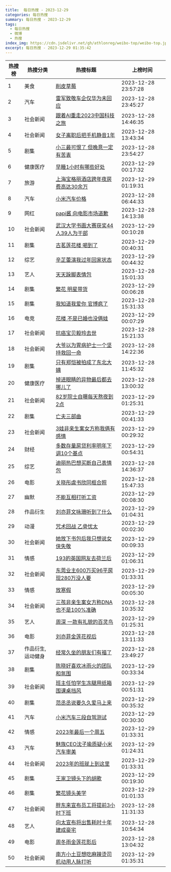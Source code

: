 ```yaml
---
title:  每日热搜 - 2023-12-29
categories: 每日热搜
summary: 每日热搜 - 2023-12-29
tags:
  - 每日热搜
  - 微博
  - 热搜
index_img: https://cdn.jsdelivr.net/gh/athlonreg/weibo-top/weibo-top.jpeg
excerpt: 每日热搜 - 2023-12-29 01:35:42
---
```


| 热搜榜 | 热搜分类 | 热搜标题 | 上榜时间 |
| --- | --- | --- | --- |
| 1 | 美食 | [削皮草莓](https://s.weibo.com/weibo%3Fq%3D%2523%E5%89%8A%E7%9A%AE%E8%8D%89%E8%8E%93%2523) | 2023-12-28 23:57:28 | 
| 2 | 汽车 | [雷军致敬车企仅华为未回应](https://s.weibo.com/weibo%3Fq%3D%2523%E9%9B%B7%E5%86%9B%E8%87%B4%E6%95%AC%E8%BD%A6%E4%BC%81%E4%BB%85%E5%8D%8E%E4%B8%BA%E6%9C%AA%E5%9B%9E%E5%BA%94%2523) | 2023-12-28 23:45:27 | 
| 3 | 社会新闻 | [跟着AI重走2023中国科技之旅](https://s.weibo.com/weibo%3Fq%3D%2523%E8%B7%9F%E7%9D%80AI%E9%87%8D%E8%B5%B02023%E4%B8%AD%E5%9B%BD%E7%A7%91%E6%8A%80%E4%B9%8B%E6%97%85%2523) | 2023-12-28 14:46:35 | 
| 4 | 社会新闻 | [女子离职后把手机静音1年](https://s.weibo.com/weibo%3Fq%3D%2523%E5%A5%B3%E5%AD%90%E7%A6%BB%E8%81%8C%E5%90%8E%E6%8A%8A%E6%89%8B%E6%9C%BA%E9%9D%99%E9%9F%B31%E5%B9%B4%2523) | 2023-12-28 13:43:34 | 
| 5 | 剧集 | [小三最可恨了 但晚意一定有苦衷](https://s.weibo.com/weibo%3Fq%3D%2523%E5%B0%8F%E4%B8%89%E6%9C%80%E5%8F%AF%E6%81%A8%E4%BA%86%20%E4%BD%86%E6%99%9A%E6%84%8F%E4%B8%80%E5%AE%9A%E6%9C%89%E8%8B%A6%E8%A1%B7%2523) | 2023-12-28 23:54:27 | 
| 6 | 健康医疗 | [早睡1小时有哪些好处](https://s.weibo.com/weibo%3Fq%3D%2523%E6%97%A9%E7%9D%A11%E5%B0%8F%E6%97%B6%E6%9C%89%E5%93%AA%E4%BA%9B%E5%A5%BD%E5%A4%84%2523) | 2023-12-29 00:17:32 | 
| 7 | 旅游 | [上海宝格丽酒店跨年夜房费高达30余万](https://s.weibo.com/weibo%3Fq%3D%2523%E4%B8%8A%E6%B5%B7%E5%AE%9D%E6%A0%BC%E4%B8%BD%E9%85%92%E5%BA%97%E8%B7%A8%E5%B9%B4%E5%A4%9C%E6%88%BF%E8%B4%B9%E9%AB%98%E8%BE%BE30%E4%BD%99%E4%B8%87%2523) | 2023-12-29 01:19:31 | 
| 8 | 汽车 | [小米汽车价格](https://s.weibo.com/weibo%3Fq%3D%2523%E5%B0%8F%E7%B1%B3%E6%B1%BD%E8%BD%A6%E4%BB%B7%E6%A0%BC%2523) | 2023-12-28 06:44:33 | 
| 9 | 网红 | [papi酱 向电影市场道歉](https://s.weibo.com/weibo%3Fq%3D%2523papi%E9%85%B1%20%E5%90%91%E7%94%B5%E5%BD%B1%E5%B8%82%E5%9C%BA%E9%81%93%E6%AD%89%2523) | 2023-12-28 14:13:38 | 
| 10 | 社会新闻 | [武汉大学书画大赛获奖44人39人为干部](https://s.weibo.com/weibo%3Fq%3D%2523%E6%AD%A6%E6%B1%89%E5%A4%A7%E5%AD%A6%E4%B9%A6%E7%94%BB%E5%A4%A7%E8%B5%9B%E8%8E%B7%E5%A5%9644%E4%BA%BA39%E4%BA%BA%E4%B8%BA%E5%B9%B2%E9%83%A8%2523) | 2023-12-29 00:10:28 | 
| 11 | 剧集 | [古茗莲花楼 喝到了](https://s.weibo.com/weibo%3Fq%3D%2523%E5%8F%A4%E8%8C%97%E8%8E%B2%E8%8A%B1%E6%A5%BC%20%E5%96%9D%E5%88%B0%E4%BA%86%2523) | 2023-12-29 00:40:31 | 
| 12 | 综艺 | [辛芷蕾演我过年回家状态](https://s.weibo.com/weibo%3Fq%3D%2523%E8%BE%9B%E8%8A%B7%E8%95%BE%E6%BC%94%E6%88%91%E8%BF%87%E5%B9%B4%E5%9B%9E%E5%AE%B6%E7%8A%B6%E6%80%81%2523) | 2023-12-29 00:44:32 | 
| 13 | 艺人 | [天天跺脚表情包](https://s.weibo.com/weibo%3Fq%3D%2523%E5%A4%A9%E5%A4%A9%E8%B7%BA%E8%84%9A%E8%A1%A8%E6%83%85%E5%8C%85%2523) | 2023-12-28 15:01:33 | 
| 14 | 剧集 | [繁花 明星带货](https://s.weibo.com/weibo%3Fq%3D%2523%E7%B9%81%E8%8A%B1%20%E6%98%8E%E6%98%9F%E5%B8%A6%E8%B4%A7%2523) | 2023-12-29 00:06:28 | 
| 15 | 剧集 | [我知道我爱你 官博疯了](https://s.weibo.com/weibo%3Fq%3D%2523%E6%88%91%E7%9F%A5%E9%81%93%E6%88%91%E7%88%B1%E4%BD%A0%20%E5%AE%98%E5%8D%9A%E7%96%AF%E4%BA%86%2523) | 2023-12-28 15:31:33 | 
| 16 | 电竞 | [花楼 不是已婚也没俩娃](https://s.weibo.com/weibo%3Fq%3D%2523%E8%8A%B1%E6%A5%BC%20%E4%B8%8D%E6%98%AF%E5%B7%B2%E5%A9%9A%E4%B9%9F%E6%B2%A1%E4%BF%A9%E5%A8%83%2523) | 2023-12-29 00:07:29 | 
| 17 | 社会新闻 | [抗癌宝贝毅玲去世](https://s.weibo.com/weibo%3Fq%3D%2523%E6%8A%97%E7%99%8C%E5%AE%9D%E8%B4%9D%E6%AF%85%E7%8E%B2%E5%8E%BB%E4%B8%96%2523) | 2023-12-28 15:21:33 | 
| 18 | 社会新闻 | [大爷以为胃病护士一个坚持救回一命](https://s.weibo.com/weibo%3Fq%3D%2523%E5%A4%A7%E7%88%B7%E4%BB%A5%E4%B8%BA%E8%83%83%E7%97%85%E6%8A%A4%E5%A3%AB%E4%B8%80%E4%B8%AA%E5%9D%9A%E6%8C%81%E6%95%91%E5%9B%9E%E4%B8%80%E5%91%BD%2523) | 2023-12-28 14:22:36 | 
| 19 | 剧集 | [只有郑恺被拍成了东北大姨](https://s.weibo.com/weibo%3Fq%3D%2523%E5%8F%AA%E6%9C%89%E9%83%91%E6%81%BA%E8%A2%AB%E6%8B%8D%E6%88%90%E4%BA%86%E4%B8%9C%E5%8C%97%E5%A4%A7%E5%A7%A8%2523) | 2023-12-28 11:45:32 | 
| 20 | 健康医疗 | [掉进眼睛的异物最后都去哪儿了](https://s.weibo.com/weibo%3Fq%3D%2523%E6%8E%89%E8%BF%9B%E7%9C%BC%E7%9D%9B%E7%9A%84%E5%BC%82%E7%89%A9%E6%9C%80%E5%90%8E%E9%83%BD%E5%8E%BB%E5%93%AA%E5%84%BF%E4%BA%86%2523) | 2023-12-28 13:00:32 | 
| 21 | 社会新闻 | [82岁院士自曝每天熬夜到2点](https://s.weibo.com/weibo%3Fq%3D%252382%E5%B2%81%E9%99%A2%E5%A3%AB%E8%87%AA%E6%9B%9D%E6%AF%8F%E5%A4%A9%E7%86%AC%E5%A4%9C%E5%88%B02%E7%82%B9%2523) | 2023-12-29 01:25:31 | 
| 22 | 剧集 | [亡夫三部曲](https://s.weibo.com/weibo%3Fq%3D%2523%E4%BA%A1%E5%A4%AB%E4%B8%89%E9%83%A8%E6%9B%B2%2523) | 2023-12-29 00:41:33 | 
| 23 | 社会新闻 | [3娃非亲生案女方称我俩有感情](https://s.weibo.com/weibo%3Fq%3D%25233%E5%A8%83%E9%9D%9E%E4%BA%B2%E7%94%9F%E6%A1%88%E5%A5%B3%E6%96%B9%E7%A7%B0%E6%88%91%E4%BF%A9%E6%9C%89%E6%84%9F%E6%83%85%2523) | 2023-12-29 00:29:32 | 
| 24 | 财经 | [多数存量房贷利率明年下调10个基点](https://s.weibo.com/weibo%3Fq%3D%2523%E5%A4%9A%E6%95%B0%E5%AD%98%E9%87%8F%E6%88%BF%E8%B4%B7%E5%88%A9%E7%8E%87%E6%98%8E%E5%B9%B4%E4%B8%8B%E8%B0%8310%E4%B8%AA%E5%9F%BA%E7%82%B9%2523) | 2023-12-29 00:54:31 | 
| 25 | 综艺 | [迪丽热巴想买断自己表情包](https://s.weibo.com/weibo%3Fq%3D%2523%E8%BF%AA%E4%B8%BD%E7%83%AD%E5%B7%B4%E6%83%B3%E4%B9%B0%E6%96%AD%E8%87%AA%E5%B7%B1%E8%A1%A8%E6%83%85%E5%8C%85%2523) | 2023-12-28 14:36:37 | 
| 26 | 电影 | [关晓彤虞书欣同框合照](https://s.weibo.com/weibo%3Fq%3D%2523%E5%85%B3%E6%99%93%E5%BD%A4%E8%99%9E%E4%B9%A6%E6%AC%A3%E5%90%8C%E6%A1%86%E5%90%88%E7%85%A7%2523) | 2023-12-28 15:47:33 | 
| 27 | 幽默 | [不能互相打听工资](https://s.weibo.com/weibo%3Fq%3D%2523%E4%B8%8D%E8%83%BD%E4%BA%92%E7%9B%B8%E6%89%93%E5%90%AC%E5%B7%A5%E8%B5%84%2523) | 2023-12-29 00:08:30 | 
| 28 | 作品衍生 | [刘亦菲文咏珊听到了什么](https://s.weibo.com/weibo%3Fq%3D%2523%E5%88%98%E4%BA%A6%E8%8F%B2%E6%96%87%E5%92%8F%E7%8F%8A%E5%90%AC%E5%88%B0%E4%BA%86%E4%BB%80%E4%B9%88%2523) | 2023-12-29 01:04:31 | 
| 29 | 动漫 | [咒术回战 乙骨忧太](https://s.weibo.com/weibo%3Fq%3D%2523%E5%92%92%E6%9C%AF%E5%9B%9E%E6%88%98%20%E4%B9%99%E9%AA%A8%E5%BF%A7%E5%A4%AA%2523) | 2023-12-29 00:02:30 | 
| 30 | 社会新闻 | [她放下书包后我只想说女侠失敬](https://s.weibo.com/weibo%3Fq%3D%2523%E5%A5%B9%E6%94%BE%E4%B8%8B%E4%B9%A6%E5%8C%85%E5%90%8E%E6%88%91%E5%8F%AA%E6%83%B3%E8%AF%B4%E5%A5%B3%E4%BE%A0%E5%A4%B1%E6%95%AC%2523) | 2023-12-29 00:09:33 | 
| 31 | 情感 | [193的英国网友去荷兰后](https://s.weibo.com/weibo%3Fq%3D%2523193%E7%9A%84%E8%8B%B1%E5%9B%BD%E7%BD%91%E5%8F%8B%E5%8E%BB%E8%8D%B7%E5%85%B0%E5%90%8E%2523) | 2023-12-29 01:06:31 | 
| 32 | 社会新闻 | [东莞业主600万买96平房现280万没人要](https://s.weibo.com/weibo%3Fq%3D%2523%E4%B8%9C%E8%8E%9E%E4%B8%9A%E4%B8%BB600%E4%B8%87%E4%B9%B096%E5%B9%B3%E6%88%BF%E7%8E%B0280%E4%B8%87%E6%B2%A1%E4%BA%BA%E8%A6%81%2523) | 2023-12-29 01:33:31 | 
| 33 | 情感 | [放寒假](https://s.weibo.com/weibo%3Fq%3D%2523%E6%94%BE%E5%AF%92%E5%81%87%2523) | 2023-12-29 00:05:30 | 
| 34 | 社会新闻 | [三孩非亲生案女方称DNA也不是100%准确](https://s.weibo.com/weibo%3Fq%3D%2523%E4%B8%89%E5%AD%A9%E9%9D%9E%E4%BA%B2%E7%94%9F%E6%A1%88%E5%A5%B3%E6%96%B9%E7%A7%B0DNA%E4%B9%9F%E4%B8%8D%E6%98%AF100%25%E5%87%86%E7%A1%AE%2523) | 2023-12-28 10:35:32 | 
| 35 | 艺人 | [周深 一款有礼貌的百灵鸟](https://s.weibo.com/weibo%3Fq%3D%2523%E5%91%A8%E6%B7%B1%20%E4%B8%80%E6%AC%BE%E6%9C%89%E7%A4%BC%E8%B2%8C%E7%9A%84%E7%99%BE%E7%81%B5%E9%B8%9F%2523) | 2023-12-29 01:25:31 | 
| 36 | 电影 | [刘亦菲金莲花视后](https://s.weibo.com/weibo%3Fq%3D%2523%E5%88%98%E4%BA%A6%E8%8F%B2%E9%87%91%E8%8E%B2%E8%8A%B1%E8%A7%86%E5%90%8E%2523) | 2023-12-28 13:11:33 | 
| 37 | 作品衍生,运动健身 | [经常久坐的朋友们有福了](https://s.weibo.com/weibo%3Fq%3D%2523%E7%BB%8F%E5%B8%B8%E4%B9%85%E5%9D%90%E7%9A%84%E6%9C%8B%E5%8F%8B%E4%BB%AC%E6%9C%89%E7%A6%8F%E4%BA%86%2523) | 2023-12-28 23:49:27 | 
| 38 | 剧集 | [陈晓好喜欢冰雨火的团队和氛围](https://s.weibo.com/weibo%3Fq%3D%2523%E9%99%88%E6%99%93%E5%A5%BD%E5%96%9C%E6%AC%A2%E5%86%B0%E9%9B%A8%E7%81%AB%E7%9A%84%E5%9B%A2%E9%98%9F%E5%92%8C%E6%B0%9B%E5%9B%B4%2523) | 2023-12-29 00:33:34 | 
| 39 | 社会新闻 | [班主任怕学生冻腿用纸箱围课桌挡风](https://s.weibo.com/weibo%3Fq%3D%2523%E7%8F%AD%E4%B8%BB%E4%BB%BB%E6%80%95%E5%AD%A6%E7%94%9F%E5%86%BB%E8%85%BF%E7%94%A8%E7%BA%B8%E7%AE%B1%E5%9B%B4%E8%AF%BE%E6%A1%8C%E6%8C%A1%E9%A3%8E%2523) | 2023-12-29 00:51:31 | 
| 40 | 剧集 | [范丞丞说要久久爱马上来](https://s.weibo.com/weibo%3Fq%3D%2523%E8%8C%83%E4%B8%9E%E4%B8%9E%E8%AF%B4%E8%A6%81%E4%B9%85%E4%B9%85%E7%88%B1%E9%A9%AC%E4%B8%8A%E6%9D%A5%2523) | 2023-12-29 00:35:32 | 
| 41 | 汽车 | [小米汽车三段自驾测试](https://s.weibo.com/weibo%3Fq%3D%2523%E5%B0%8F%E7%B1%B3%E6%B1%BD%E8%BD%A6%E4%B8%89%E6%AE%B5%E8%87%AA%E9%A9%BE%E6%B5%8B%E8%AF%95%2523) | 2023-12-29 00:30:30 | 
| 42 | 情感 | [2023年最后一个周五](https://s.weibo.com/weibo%3Fq%3D%25232023%E5%B9%B4%E6%9C%80%E5%90%8E%E4%B8%80%E4%B8%AA%E5%91%A8%E4%BA%94%2523) | 2023-12-29 01:33:31 | 
| 43 | 汽车 | [魅族CEO沈子瑜质疑小米汽车审美](https://s.weibo.com/weibo%3Fq%3D%2523%E9%AD%85%E6%97%8FCEO%E6%B2%88%E5%AD%90%E7%91%9C%E8%B4%A8%E7%96%91%E5%B0%8F%E7%B1%B3%E6%B1%BD%E8%BD%A6%E5%AE%A1%E7%BE%8E%2523) | 2023-12-29 01:24:31 | 
| 44 | 社会新闻 | [2023年的班就上到这里](https://s.weibo.com/weibo%3Fq%3D%25232023%E5%B9%B4%E7%9A%84%E7%8F%AD%E5%B0%B1%E4%B8%8A%E5%88%B0%E8%BF%99%E9%87%8C%2523) | 2023-12-29 01:33:31 | 
| 45 | 剧集 | [王家卫镜头下的胡歌](https://s.weibo.com/weibo%3Fq%3D%2523%E7%8E%8B%E5%AE%B6%E5%8D%AB%E9%95%9C%E5%A4%B4%E4%B8%8B%E7%9A%84%E8%83%A1%E6%AD%8C%2523) | 2023-12-29 00:19:30 | 
| 46 | 剧集 | [繁花镜头美学](https://s.weibo.com/weibo%3Fq%3D%2523%E7%B9%81%E8%8A%B1%E9%95%9C%E5%A4%B4%E7%BE%8E%E5%AD%A6%2523) | 2023-12-29 01:01:33 | 
| 47 | 社会新闻 | [胖东来宣布员工将提前3小时下班](https://s.weibo.com/weibo%3Fq%3D%2523%E8%83%96%E4%B8%9C%E6%9D%A5%E5%AE%A3%E5%B8%83%E5%91%98%E5%B7%A5%E5%B0%86%E6%8F%90%E5%89%8D3%E5%B0%8F%E6%97%B6%E4%B8%8B%E7%8F%AD%2523) | 2023-12-28 11:31:33 | 
| 48 | 艺人 | [向太宣布将出售耗时十年建成豪宅](https://s.weibo.com/weibo%3Fq%3D%2523%E5%90%91%E5%A4%AA%E5%AE%A3%E5%B8%83%E5%B0%86%E5%87%BA%E5%94%AE%E8%80%97%E6%97%B6%E5%8D%81%E5%B9%B4%E5%BB%BA%E6%88%90%E8%B1%AA%E5%AE%85%2523) | 2023-12-28 10:54:34 | 
| 49 | 电影 | [周冬雨金莲花影后](https://s.weibo.com/weibo%3Fq%3D%2523%E5%91%A8%E5%86%AC%E9%9B%A8%E9%87%91%E8%8E%B2%E8%8A%B1%E5%BD%B1%E5%90%8E%2523) | 2023-12-28 13:04:32 | 
| 50 | 社会新闻 | [南方小土豆想吃麻辣烫司机动用人脉打听](https://s.weibo.com/weibo%3Fq%3D%2523%E5%8D%97%E6%96%B9%E5%B0%8F%E5%9C%9F%E8%B1%86%E6%83%B3%E5%90%83%E9%BA%BB%E8%BE%A3%E7%83%AB%E5%8F%B8%E6%9C%BA%E5%8A%A8%E7%94%A8%E4%BA%BA%E8%84%89%E6%89%93%E5%90%AC%2523) | 2023-12-29 01:35:31 | 
